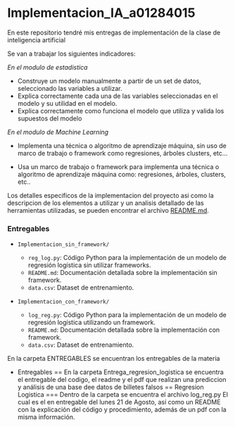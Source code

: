 # Implementacion_IA_a01284015
En este repositorio tendré mis entregas de implementación de la clase de inteligencia artificial

Se van a trabajar los siguientes indicadores:

*En el modulo de estadistica*

- Construye un modelo manualmente a partir de un set de datos, seleccionado las variables a utilizar.
- Explica correctamente cada una de las variables seleccionadas en el modelo y su utilidad en el modelo.
- Explica correctamente como funciona el modelo que utiliza y valida los supuestos del modelo

*En el modulo de Machine Learning*

- Implementa una técnica o algoritmo de aprendizaje máquina, sin uso de marco de trabajo o framework como regresiones, árboles clusters, etc... 

- Usa un marco de trabajo o framework para implementa una técnica o algoritmo de aprendizaje máquina como: regresiones, árboles, clusters, etc..


Los detalles especificos de la implementacion del proyecto asi como la descripcion de los elementos a utilizar y un analisis detallado de las herramientas utilizadas, se pueden encontrar el archivo [README.md](machine_learning/README.md).

### Entregables



- `Implementacion_sin_framework/`
  - `reg_log.py`: Código Python para la implementación de un modelo de regresión logística sin utilizar frameworks.
  - `README.md`: Documentación detallada sobre la implementación sin framework.
  - `data.csv`: Dataset de entrenamiento.

- `Implementacion_con_framework/`
  - `log_reg.py`: Código Python para la implementación de un modelo de regresión logística utilizando un framework.
  - `README.md`: Documentación detallada sobre la implementación con framework.
  - `data.csv`: Dataset de entrenamiento.

En la carpeta ENTREGABLES se encuentran los entregables de la materia
- Entregables
    == En la carpeta Entrega_regresion_logistica se encuentra el entregable del codigo, el readme y el pdf que realizan una prediccion y análisis de una base dee datos de billetes falsos
    == Regresion Logistica
    ===     Dentro de la carpeta se encuentra el archivo log_reg.py El cual es el en entregable del lunes 21 de Agosto, así como un README con la explicación del código y procedimiento, además de un pdf con la misma información.
    